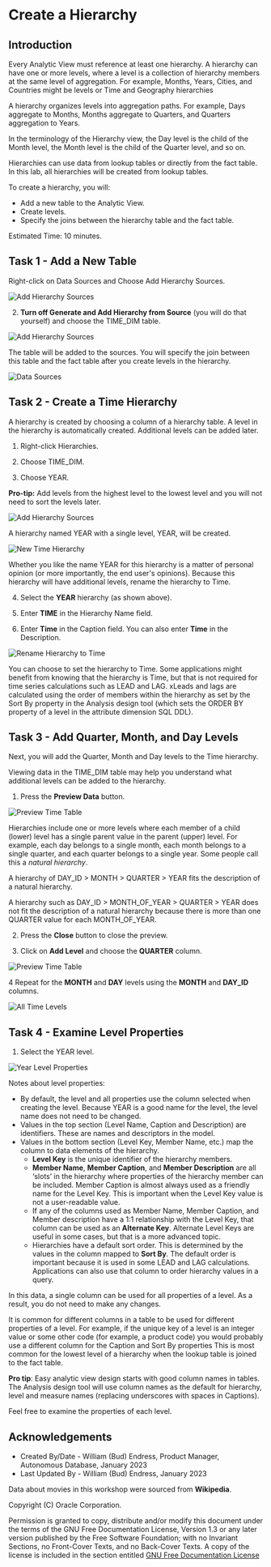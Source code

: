 # Create a Hierarchy

## Introduction

Every Analytic View must reference at least one hierarchy.  A hierarchy can have one or more levels, where a level is a collection of hierarchy members at the same level of aggregation. For example, Months, Years, Cities, and Countries might be levels or Time and Geography hierarchies

A hierarchy organizes levels into aggregation paths. For example, Days aggregate to Months, Months aggregate to Quarters, and Quarters aggregation to Years.

In the terminology of the Hierarchy view, the Day level is the child of the Month level, the Month level is the child of the Quarter level, and so on.

Hierarchies can use data from lookup tables or directly from the fact table.  In this lab, all hierarchies will be created from lookup tables.

To create a hierarchy, you will:

- Add a new table to the Analytic View.
- Create levels.
- Specify the joins between the hierarchy table and the fact table.

Estimated Time:  10 minutes.

## Task 1 - Add a New Table

Right-click on Data Sources and Choose Add Hierarchy Sources.

![Add Hierarchy Sources](images/7-add-hierarchy-sources-1.png)

2. **Turn off Generate and Add Hierarchy from Source** (you will do that yourself) and choose the TIME_DIM table.

![Add Hierarchy Sources](images/7-add-time-dim-hier-source.png)

The table will be added to the sources.  You will specify the join between this table and the fact table after you create levels in the hierarchy.

![Data Sources](images/7-data-sources.png)

## Task 2 - Create a Time Hierarchy

A hierarchy is created by choosing a column of a hierarchy table. A level in the hierarchy is automatically created. Additional levels can be added later.

1. Right-click Hierarchies.

2. Choose TIME_DIM.

3. Choose YEAR.

**Pro-tip:** Add levels from the highest level to the lowest level and you will not need to sort the levels later.

![Add Hierarchy Sources](images/7-add-time-hierarchy.png)

A hierarchy named YEAR with a single level, YEAR, will be created.

![New Time Hierarchy](images/7-new-time-hierarchy.png)

Whether you like the name YEAR for this hierarchy is a matter of personal opinion (or more importantly, the end user's opinions).  Because this hierarchy will have additional levels, rename the hierarchy to Time.

4. Select the **YEAR** hierarchy (as shown above).

4. Enter **TIME** in the Hierarchy Name field.

5. Enter **Time** in the Caption field.  You can also enter **Time** in the Description.

![Rename Hierarchy to Time](images/7-rename-hier-to-time.png)

You can choose to set the hierarchy to Time. Some applications might benefit from knowing that the hierarchy is Time, but that is not required for time series calculations such as LEAD and LAG.  xLeads and lags are calculated using the order of members within the hierarchy as set by the Sort By property in the Analysis design tool (which sets the ORDER BY property of a level in the attribute dimension SQL DDL).

## Task 3 - Add Quarter, Month, and Day Levels

Next, you will add the Quarter, Month and Day levels to the Time hierarchy.

Viewing data in the TIME_DIM table may help you understand what additional levels can be added to the hierarchy.

1. Press the **Preview Data** button.

![Preview Time Table](images/7-preview-time-table.png)

Hierarchies include one or more levels where each member of a child (lower) level has a single parent value in the parent (upper) level. For example, each day belongs to a single month, each month belongs to a single quarter, and each quarter belongs to a single year. Some people call this a *natural hierarchy*.

A hierarchy of DAY_ID > MONTH > QUARTER > YEAR fits the description of a natural hierarchy.

A hierarchy such as DAY\_ID \> MONTH\_OF\_YEAR > QUARTER > YEAR does not fit the description of a natural hierarchy because there is more than one QUARTER value for each MONTH\_OF\_YEAR.

2. Press the **Close** button to close the preview.

3. Click on **Add Level** and choose the **QUARTER** column.

![Preview Time Table](images/7-add-quarter-level.png)

4  Repeat for the **MONTH** and **DAY** levels using the **MONTH** and **DAY_ID** columns.

![All Time Levels](images/7-all-time-levels-sorted.png)

## Task 4 - Examine Level Properties

1. Select the YEAR level.

![Year Level Properties](images/7-year-level-properties.png)

Notes about level properties:

- By default, the level and all properties use the column selected when creating the level.  Because YEAR is a good name for the level, the level name does not need to be changed.
- Values in the top section (Level Name, Caption and Description) are identifiers. These are names and descriptors in the model.
- Values in the bottom section (Level Key, Member Name, etc.) map the column to data elements of the hierarchy.
  - **Level Key** is the unique identifier of the hierarchy members.
  - **Member Name**, **Member Caption**, and **Member Description** are all ‘slots’ in the hierarchy where properties of the hierarchy member can be included. Member Caption is almost always used as a friendly name for the Level Key. This is important when the Level Key value is not a user-readable value.
  - If any of the columns used as Member Name, Member Caption, and Member description have a 1:1 relationship with the Level Key, that column can be used as an **Alternate Key**.  Alternate Level Keys are useful in some cases, but that is a more advanced topic.
  - Hierarchies have a default sort order. This is determined by the values in the column mapped to **Sort By**.  The default order is important because it is used in some LEAD and LAG calculations.  Applications can also use that column to order hierarchy values in a query.

In this data, a single column can be used for all properties of a level. As a result, you do not need to make any changes.

It is common for different columns in a table to be used for different properties of a level. For example, if the unique key of a level is an integer value or some other code (for example, a product code) you would probably use a different column for the Caption and Sort By properties   This is most common for the lowest level of a hierarchy when the lookup table is joined to the fact table.

**Pro tip**:  Easy analytic view design starts with good column names in tables.  The Analysis design tool will use column names as the default for hierarchy, level and measure names (replacing underscores with spaces in Captions).

Feel free to examine the properties of each level.

## Acknowledgements

- Created By/Date - William (Bud) Endress, Product Manager, Autonomous Database, January 2023
- Last Updated By - William (Bud) Endress, January 2023

Data about movies in this workshop were sourced from **Wikipedia**.

Copyright (C)  Oracle Corporation.

Permission is granted to copy, distribute and/or modify this document
under the terms of the GNU Free Documentation License, Version 1.3
or any later version published by the Free Software Foundation;
with no Invariant Sections, no Front-Cover Texts, and no Back-Cover Texts.
A copy of the license is included in the section entitled [GNU Free Documentation License](files/gnu-free-documentation-license.txt)
